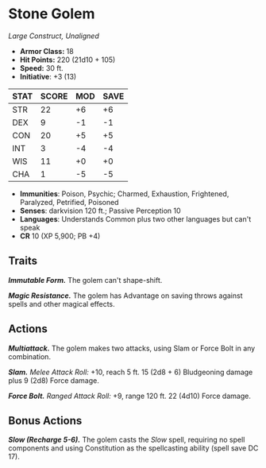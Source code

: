 # Stone Golem

*Large Construct, Unaligned*

- **Armor Class:** 18
- **Hit Points:** 220 (21d10 + 105)
- **Speed:** 30 ft.
- **Initiative**: +3 (13)

|STAT|SCORE|MOD|SAVE|
| --- | --- | --- | ---- |
| STR | 22 | +6 | +6 |
| DEX | 9 | -1 | -1 |
| CON | 20 | +5 | +5 |
| INT | 3 | -4 | -4 |
| WIS | 11 | +0 | +0 |
| CHA | 1 | -5 | -5 |

- **Immunities**: Poison, Psychic; Charmed, Exhaustion, Frightened, Paralyzed, Petrified, Poisoned
- **Senses**: darkvision 120 ft.; Passive Perception 10
- **Languages**: Understands Common plus two other languages but can't speak
- **CR** 10 (XP 5,900; PB +4)

## Traits

***Immutable Form.*** The golem can't shape-shift.

***Magic Resistance.*** The golem has Advantage on saving throws against spells and other magical effects.


## Actions

***Multiattack.*** The golem makes two attacks, using Slam or Force Bolt in any combination.

***Slam.*** *Melee Attack Roll:* +10, reach 5 ft. 15 (2d8 + 6) Bludgeoning damage plus 9 (2d8) Force damage.

***Force Bolt.*** *Ranged Attack Roll:* +9, range 120 ft. 22 (4d10) Force damage.


## Bonus Actions

***Slow (Recharge 5-6).*** The golem casts the *Slow* spell, requiring no spell components and using Constitution as the spellcasting ability (spell save DC 17).
